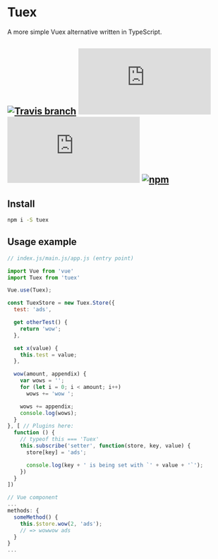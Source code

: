 # Tuex

A more simple Vuex alternative written in TypeScript.

## [![Travis branch](https://img.shields.io/travis/Raiondesu/Tuex/master.svg?style=flat-square)](https://travis-ci.org/Raiondesu/Tuex) ![size](https://badges.herokuapp.com/size/npm/tuex@latest/cjs/index.min.js?style=flat-square) ![size](https://badges.herokuapp.com/size/npm/tuex@latest/cjs/index.min.js?style=flat-square&gzip=true) [![npm](https://img.shields.io/npm/dt/tuex.svg?style=flat-square)](http://npmjs.com/package/tuex)

## Install

```bash
npm i -S tuex
```


## Usage example

```js
// index.js/main.js/app.js (entry point)

import Vue from 'vue'
import Tuex from 'tuex'

Vue.use(Tuex);

const TuexStore = new Tuex.Store({
  test: 'ads',

  get otherTest() {
    return 'wow';
  },

  set x(value) {
    this.test = value;
  },

  wow(amount, appendix) {
    var wows = '';
    for (let i = 0; i < amount; i++)
      wows += 'wow ';

    wows += appendix;
    console.log(wows);
  }
}, [ // Plugins here:
  function () {
    // typeof this === 'Tuex'
    this.subscribe('setter', function(store, key, value) {
      store[key] = 'ads';

      console.log(key + ' is being set with `' + value + '`');
    })
  }
])
```

```js
// Vue component
...
methods: {
  someMethod() {
    this.$store.wow(2, 'ads');
    // => wowwow ads
  }
}
...
```
